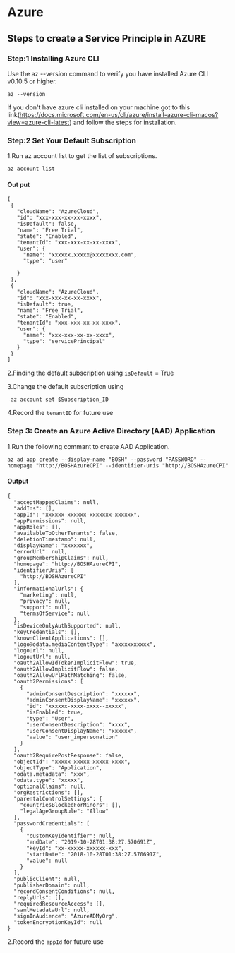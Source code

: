 # Azure

## Steps to create a Service Principle in AZURE 

### Step:1 Installing Azure CLI

Use the az --version command to verify you have installed Azure CLI v0.10.5 or higher.

```az --version```

If you don't have azure cli installed on your machine got to this link(https://docs.microsoft.com/en-us/cli/azure/install-azure-cli-macos?view=azure-cli-latest) and follow the steps for installation.

### Step:2 Set Your Default Subscription
1.Run az account list to get the list of subscriptions.

 ```az account list```

#### Out put


 ``` 
[
  {
    "cloudName": "AzureCloud",
    "id": "xxx-xxx-xx-xx-xxxx",
    "isDefault": false,
    "name": "Free Trial",
    "state": "Enabled",
    "tenantId": "xxx-xxx-xx-xx-xxxx",
    "user": {
      "name": "xxxxxx.xxxxx@xxxxxxxx.com",
      "type": "user"
      
    }
  },
  {
    "cloudName": "AzureCloud",
    "id": "xxx-xxx-xx-xx-xxxx",
    "isDefault": true,
    "name": "Free Trial",
    "state": "Enabled",
    "tenantId": "xxx-xxx-xx-xx-xxxx",
    "user": {
      "name": "xxx-xxx-xx-xx-xxxx",
      "type": "servicePrincipal"
    }
  }
]
 ```
2.Finding the default subscription using `isDefault` = True

3.Change the default subscription using 

 ``` az account set $Subscription_ID```

4.Record the `tenantID` for future use

### Step 3: Create an Azure Active Directory (AAD) Application

1.Run the following commant to create AAD Application.

```az ad app create --display-name "BOSH" --password "PASSWORD" --homepage "http://BOSHAzureCPI" --identifier-uris "http://BOSHAzureCPI"```

#### Output

```
{
  "acceptMappedClaims": null,
  "addIns": [],
  "appId": "xxxxxx-xxxxxx-xxxxxxx-xxxxxx",
  "appPermissions": null,
  "appRoles": [],
  "availableToOtherTenants": false,
  "deletionTimestamp": null,
  "displayName": "xxxxxxx",
  "errorUrl": null,
  "groupMembershipClaims": null,
  "homepage": "http://BOSHAzureCPI",
  "identifierUris": [
    "http://BOSHAzureCPI"
  ],
  "informationalUrls": {
    "marketing": null,
    "privacy": null,
    "support": null,
    "termsOfService": null
  },
  "isDeviceOnlyAuthSupported": null,
  "keyCredentials": [],
  "knownClientApplications": [],
  "logo@odata.mediaContentType": "axxxxxxxxxx",
  "logoUrl": null,
  "logoutUrl": null,
  "oauth2AllowIdTokenImplicitFlow": true,
  "oauth2AllowImplicitFlow": false,
  "oauth2AllowUrlPathMatching": false,
  "oauth2Permissions": [
    {
      "adminConsentDescription": "xxxxxx",
      "adminConsentDisplayName": "xxxxxx",
      "id": "xxxxxx-xxxx-xxxx--xxxxx",
      "isEnabled": true,
      "type": "User",
      "userConsentDescription": "xxxx",
      "userConsentDisplayName": "xxxxxx",
      "value": "user_impersonation"
    }
  ],
  "oauth2RequirePostResponse": false,
  "objectId": "xxxxx-xxxxx-xxxxx-xxxx",
  "objectType": "Application",
  "odata.metadata": "xxx",
  "odata.type": "xxxxx",
  "optionalClaims": null,
  "orgRestrictions": [],
  "parentalControlSettings": {
    "countriesBlockedForMinors": [],
    "legalAgeGroupRule": "Allow"
  },
  "passwordCredentials": [
    {
      "customKeyIdentifier": null,
      "endDate": "2019-10-28T01:38:27.570691Z",
      "keyId": "xx-xxxxx-xxxxxx-xxx",
      "startDate": "2018-10-28T01:38:27.570691Z",
      "value": null
    }
  ],
  "publicClient": null,
  "publisherDomain": null,
  "recordConsentConditions": null,
  "replyUrls": [],
  "requiredResourceAccess": [],
  "samlMetadataUrl": null,
  "signInAudience": "AzureADMyOrg",
  "tokenEncryptionKeyId": null
}
```

2.Record the `appId` for future use

